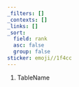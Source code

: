 ```yaml
---
_filters: []
_contexts: []
_links: []
_sort:
  field: rank
  asc: false
  group: false
sticker: emoji//1f4cc
---
```

1. TableName